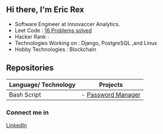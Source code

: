 ## Hi there, I'm Eric Rex
- Software Engineer at Innovaccer Analytics.
- Leet Code               : [16 Problems solved](https://leetcode.com/ericrex09/)
- Hacker Rank             : 
- Technologies Working on : Django, PostgreSQL ,and Linux
- Hobby Technologies      : Blockchain

## Repositories
| Language/ Technology      | Projects |
| ---------------------------------------------------------------------------- | ----------- |
| Bash Script    | - [Password Manager](https://github.com/ericraymundrex/Project1_Innovaccer_Training-External-)    |

### Connect me in
[LinkedIn](https://www.linkedin.com/in/ericrex/)
